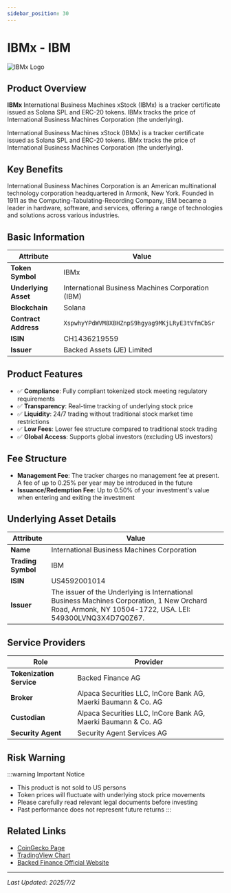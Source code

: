 ```yaml
---
sidebar_position: 30
---
```


# IBMx - IBM

![IBMx Logo](/img/tokens/ibmx.svg)

## Product Overview

**IBMx** International Business Machines xStock (IBMx) is a tracker certificate issued as Solana SPL and ERC-20 tokens. IBMx tracks the price of International Business Machines Corporation (the underlying).

International Business Machines xStock (IBMx) is a tracker certificate issued as Solana SPL and ERC-20 tokens. IBMx tracks the price of International Business Machines Corporation (the underlying).

## Key Benefits

International Business Machines Corporation is an American multinational technology corporation headquartered in Armonk, New York. Founded in 1911 as the Computing-Tabulating-Recording Company, IBM became a leader in hardware, software, and services, offering a range of technologies and solutions across various industries.

## Basic Information

| Attribute | Value |
|------|----|
| **Token Symbol** | IBMx |
| **Underlying Asset** | International Business Machines Corporation (IBM) |
| **Blockchain** | Solana |
| **Contract Address** | `XspwhyYPdWVM8XBHZnpS9hgyag9MKjLRyE3tVfmCbSr` |
| **ISIN** | CH1436219559 |
| **Issuer** | Backed Assets (JE) Limited |

## Product Features

- ✅ **Compliance**: Fully compliant tokenized stock meeting regulatory requirements
- ✅ **Transparency**: Real-time tracking of underlying stock price
- ✅ **Liquidity**: 24/7 trading without traditional stock market time restrictions
- ✅ **Low Fees**: Lower fee structure compared to traditional stock trading
- ✅ **Global Access**: Supports global investors (excluding US investors)

## Fee Structure

- **Management Fee**: The tracker charges no management fee at present. A fee of up to 0.25% per year may be introduced in the future
- **Issuance/Redemption Fee**: Up to 0.50% of your investment's value when entering and exiting the investment

## Underlying Asset Details

| Attribute | Value |
|------|----|
| **Name** | International Business Machines Corporation |
| **Trading Symbol** | IBM |
| **ISIN** | US4592001014 |
| **Issuer** | The issuer of the Underlying is International Business Machines Corporation, 1 New Orchard Road, Armonk, NY 10504-1722, USA. LEI: 549300LVNQ3X4D7Q0Z67. |

## Service Providers

| Role | Provider |
|------|----|
| **Tokenization Service** | Backed Finance AG |
| **Broker** | Alpaca Securities LLC, InCore Bank AG, Maerki Baumann & Co. AG |
| **Custodian** | Alpaca Securities LLC, InCore Bank AG, Maerki Baumann & Co. AG |
| **Security Agent** | Security Agent Services AG |

## Risk Warning

:::warning Important Notice
- This product is not sold to US persons
- Token prices will fluctuate with underlying stock price movements
- Please carefully read relevant legal documents before investing
- Past performance does not represent future returns
:::

## Related Links

- [CoinGecko Page](https://www.coingecko.com/)
- [TradingView Chart](https://www.tradingview.com/)
- [Backed Finance Official Website](https://backed.fi/)

---

*Last Updated: 2025/7/2*
